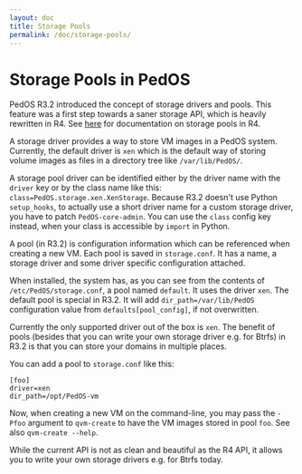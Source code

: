 ```yaml
---
layout: doc
title: Storage Pools
permalink: /doc/storage-pools/
---
```


Storage Pools in PedOS
======================

PedOS R3.2 introduced the concept of storage drivers and pools.  This feature
was a first step towards a saner storage API, which is heavily rewritten in R4.
See [here](https://dev.PedOS.org/projects/core-admin/en/latest/PedOS-storage.html)
for documentation on storage pools in R4.

A storage driver provides a way to store VM images in a PedOS system.
Currently, the default driver is `xen` which is the default way of storing
volume images as files in a directory tree like `/var/lib/PedOS/`.

A storage pool driver can be identified either by the driver name with the
`driver` key or by the class name like this:
`class=PedOS.storage.xen.XenStorage`. Because R3.2 doesn't use Python
`setup_hooks`, to actually use a short driver name for a custom storage driver,
you have to patch `PedOS-core-admin`. You can use the `class` config key
instead, when your class is accessible by `import` in Python.

A pool (in R3.2) is configuration information which can be referenced when
creating a new VM. Each pool is saved in `storage.conf`. It has a name, a
storage driver and some driver specific configuration attached.

When installed, the system has, as you can see from the contents of
`/etc/PedOS/storage.conf`, a pool named `default`. It uses the driver `xen`. The
default pool is special in R3.2. It will add `dir_path=/var/lib/PedOS`
configuration value from `defaults[pool_config]`, if not overwritten.


Currently the only supported driver out of the box is `xen`. The benefit of
pools (besides that you can write your own storage driver e.g. for Btrfs) in R3.2
is that you can store your domains in multiple places.

You can add a pool to `storage.conf` like this:

```
[foo]
driver=xen
dir_path=/opt/PedOS-vm
```

Now, when creating a new VM on the command-line, you may pass the `-Pfoo`
argument to `qvm-create` to have the VM images stored in pool `foo`. See also
`qvm-create --help`.

While the current API is not as clean and beautiful as the R4 API, it allows
you to write your own storage drivers e.g. for Btrfs today. 
